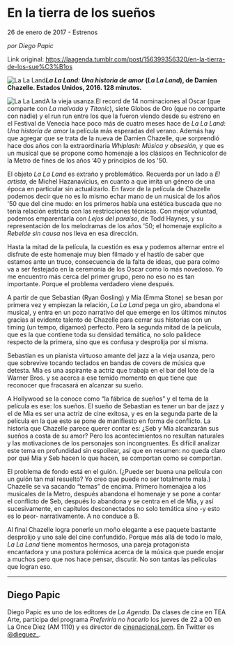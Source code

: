 # En la tierra de los sueños



26 de enero de 2017 - Estrenos

_por Diego Papic_

Link original: https://laagenda.tumblr.com/post/156399356320/en-la-tierra-de-los-sue%C3%B1os

![La La Land](https://64.media.tumblr.com/85e5f681f0088477b12eb00ba4e822c9/tumblr_inline_pk12zvzMiF1t6q87u_500.jpg)***La La Land: Una historia de amor* (*La La Land*), de Damien Chazelle. Estados Unidos, 2016. 128 minutos.**

![La La Land](https://64.media.tumblr.com/85e5f681f0088477b12eb00ba4e822c9/tumblr_inline_pk12zvzMiF1t6q87u_500.jpg)A la vieja usanza.El record de 14 nominaciones al Oscar (que comparte con *La malvada* y *Titanic*), siete Globos de Oro (que no comparte con nadie) y el run run entre los que la fueron viendo desde su estreno en el Festival de Venecia hace poco más de cuatro meses hace de *La La Land: Una historia de amor* la película más esperadas del verano. Además hay que agregar que se trata de la nueva de Damien Chazelle, que sorprendió hace dos años con la extraordinaria *Whiplash: Música y obsesión*, y que es un musical que se propone como homenaje a los clásicos en Technicolor de la Metro de fines de los años ‘40 y principios de los '50.

El objeto *La La Land* es extraño y problemático. Recuerda por un lado a *El artista*, de Michel Hazanavicius, en cuanto a que imita un género de una época en particular sin actualizarlo. En favor de la película de Chazelle podemos decir que no es lo mismo echar mano de un musical de los años '50 que del cine mudo: en los primeros había una estética buscada que no tenía relación estricta con las restricciones técnicas. Con mejor voluntad, podemos emparentarla con *Lejos del paraíso*, de Todd Haynes, y su representación de los melodramas de los años '50; el homenaje explícito a *Rebelde sin causa* nos lleva en esa dirección.

Hasta la mitad de la película, la cuestión es esa y podemos alternar entre el disfrute de este homenaje muy bien filmado y el hastío de saber que estamos ante un truco, consecuencia de la falta de ideas, que para colmo va a ser festejado en la ceremonia de los Oscar como lo más novedoso. Yo me encuentro más cerca del primer grupo, pero no eso no es tan importante. Porque el problema verdadero viene después.

A partir de que Sebastian (Ryan Gosling) y Mia (Emma Stone) se besan por primera vez y empiezan la relación, *La La Land* pega un giro, abandona el musical, y entra en un pozo narrativo del que emerge en los últimos minutos gracias al evidente talento de Chazelle para cerrar sus historias con un timing (un tempo, digamos) perfecto. Pero la segunda mitad de la película, que es la que contiene toda su densidad temática, no solo palidece respecto de la primera, sino que es confusa y desprolija por sí misma.

Sebastian es un pianista virtuoso amante del jazz a la vieja usanza, pero que sobrevive tocando teclados en bandas de covers de música que detesta. Mia es una aspirante a actriz que trabaja en el bar del lote de la Warner Bros. y se acerca a ese temido momento en que tiene que reconocer que fracasará en alcanzar su sueño.

A Hollywood se la conoce como “la fábrica de sueños” y el tema de la película es ese: los sueños. El sueño de Sebastian es tener un bar de jazz y el de Mia es ser una actriz de cine exitosa, y es en la segunda parte de la película en la que esto se pone de manifiesto en forma de conflicto. La historia que Chazelle parece querer contar es: ¿Seb y Mia alcanzarán sus sueños a costa de su amor? Pero los acontecimientos no resultan naturales y las motivaciones de los personajes son incongruentes. Es difícil analizar este tema en profundidad sin espoilear, así que en resumen: no queda claro por qué Mia y Seb hacen lo que hacen, se comportan como se comportan.

El problema de fondo está en el guión. (¿Puede ser buena una película con un guión tan mal resuelto? Yo creo que puede no ser totalmente mala.) Chazelle se va sacando “temas” de encima. Primero homenajea a los musicales de la Metro, después abandona el homenaje y se pone a contar el conflicto de Seb, después lo abandona y se centra en el de Mia, y así sucesivamente, en capítulos desconectados no solo temática sino -y esto es lo peor- narrativamente. A no conduce a B.

Al final Chazelle logra ponerle un moño elegante a ese paquete bastante desprolijo y uno sale del cine confundido. Porque más allá de todo lo malo, *La La Land* tiene momentos hermosos, una pareja protagonista encantadora y una postura polémica acerca de la música que puede enojar a muchos pero que nos hace pensar, discutir. No son tantas las películas que logran eso.

  




---

 Diego Papic
------------

 Diego Papic es uno de los editores de *La Agenda*. Da clases de cine en TEA Arte, participa del programa *Preferiría no hacerlo* los jueves de 22 a 00 en La Once Diez (AM 1110) y es director de [cinenacional.com](http://www.cinenacional.com/). En Twitter es [@dieguez\_](https://twitter.com/dieguez_). 

